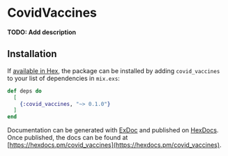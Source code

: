 # CovidVaccines

**TODO: Add description**

## Installation

If [available in Hex](https://hex.pm/docs/publish), the package can be installed
by adding `covid_vaccines` to your list of dependencies in `mix.exs`:

```elixir
def deps do
  [
    {:covid_vaccines, "~> 0.1.0"}
  ]
end
```

Documentation can be generated with [ExDoc](https://github.com/elixir-lang/ex_doc)
and published on [HexDocs](https://hexdocs.pm). Once published, the docs can
be found at [https://hexdocs.pm/covid_vaccines](https://hexdocs.pm/covid_vaccines).

